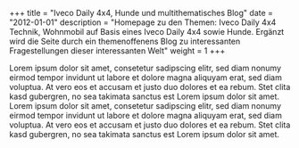 
+++
title 		= "Iveco Daily 4x4, Hunde und multithematisches Blog"
date 		= "2012-01-01"
description = "Homepage zu den Themen: Iveco Daily 4x4 Technik, Wohnmobil auf Basis eines Iveco Daily 4x4 sowie Hunde. Ergänzt wird die Seite durch ein themenoffenens Blog zu interessanten Fragestellungen dieser interessanten Welt"
weight = 1
+++

Lorem ipsum dolor sit amet, consetetur sadipscing elitr, sed diam nonumy eirmod tempor invidunt ut labore et dolore magna aliquyam erat, sed diam voluptua. At vero eos et accusam et justo duo dolores et ea rebum. Stet clita kasd gubergren, no sea takimata sanctus est Lorem ipsum dolor sit amet. Lorem ipsum dolor sit amet, consetetur sadipscing elitr, sed diam nonumy eirmod tempor invidunt ut labore et dolore magna aliquyam erat, sed diam voluptua. At vero eos et accusam et justo duo dolores et ea rebum. Stet clita kasd gubergren, no sea takimata sanctus est Lorem ipsum dolor sit amet.
